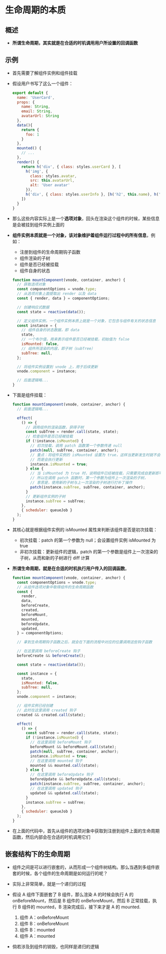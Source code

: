 # 生命周期的本质

## 概述

+ **所谓生命周期，其实就是在合适的时机调用用户所设置的回调函数**

## 示例

+ 首先需要了解组件实例和组件挂载
+ 假设用户书写了这么一个组件：

  ```js
  export default {
    name: 'UserCard',
    props: {
      name: String,
      email: String,
      avatarUrl: String
    },
    data(){
      return {
        foo: 1
      }
    },
    mounted() {
      // ...
    },
    render() {
      return h('div', { class: styles.userCard }, [
        h('img', {
          class: styles.avatar,
          src: this.avatarUrl,
          alt: 'User avatar'
        }),
        h('div', { class: styles.userInfo }, [h('h2', this.name), h('p', this.email)])
      ])
    }
  }
  ```

+ 那么这些内容实际上是一个**选项对象**，回头在渲染这个组件的时候，某些信息是会被挂到组件实例上面的
+ **组件实例本质就是一个对象，该对象维护着组件运行过程中的所有信息**，例如：

  + 注册到组件的生命周期钩子函数
  + 组件渲染的子树
  + 组件是否已经被挂载
  + 组件自身的状态

  ```js
  function mountComponent(vnode, container, anchor) {
    // 获取选项对象
    const componentOptions = vnode.type;
    // 从选项对象上面提取出 render 以及 data
    const { render, data } = componentOptions;

    // 创建响应式数据
    const state = reactive(data());

    // 定义组件实例，一个组件实例本质上就是一个对象，它包含与组件有关的状态信息
    const instance = {
      // 组件自身的状态数据，即 data
      state,
      // 一个布尔值，用来表示组件是否已经被挂载，初始值为 false
      isMounted: false,
      // 组件所渲染的内容，即子树（subTree）
      subTree: null,
    };

    // 将组件实例设置到 vnode 上，用于后续更新
    vnode.component = instance;

    // 后面逻辑略...
  }
  ```

+ 下面是组件挂载：

  ```js
  function mountComponent(vnode, container, anchor) {
    // 前面逻辑略...

    effect(
      () => {
        // 调用组件的渲染函数，获得子树
        const subTree = render.call(state, state);
        // 检查组件是否已经被挂载
        if (!instance.isMounted) {
          // 初次挂载，调用 patch 函数第一个参数传递 null
          patch(null, subTree, container, anchor);
          // 重点：将组件实例的 isMounted 设置为 true，这样当更新发生时就不会再次进行挂载操作，
          // 而是会执行更新
          instance.isMounted = true;
        } else {
          // 当 isMounted 为 true 时，说明组件已经被挂载，只需要完成自更新即可，
          // 所以在调用 patch 函数时，第一个参数为组件上一次渲染的子树，
          // 意思是，使用新的子树与上一次渲染的子树进行打补丁操作
          patch(instance.subTree, subTree, container, anchor);
        }
        // 更新组件实例的子树
        instance.subTree = subTree;
      },
      { scheduler: queueJob }
    );
  }
  ```

+ 其核心就是根据组件实例的 isMounted 属性来判断该组件是否是初次挂载：

  + 初次挂载：patch 的第一个参数为 null；会设置组件实例 isMounted 为 true
  + 非初次挂载：更新组件的逻辑，patch 的第一个参数是组件上一次渲染的子树，从而和新的子树进行 diff 计算

+ **所谓生命周期，就是在合适的时机执行用户传入的回调函数**。

  ```js
  function mountComponent(vnode, container, anchor) {
    const componentOptions = vnode.type;
    // 从组件选项对象中取得组件的生命周期函数
    const {
      render,
      data,
      beforeCreate,
      created,
      beforeMount,
      mounted,
      beforeUpdate,
      updated,
    } = componentOptions;

    // 拿到生命周期钩子函数之后，就会在下面的流程中对应的位置调用这些钩子函数

    // 在这里调用 beforeCreate 钩子
    beforeCreate && beforeCreate();

    const state = reactive(data());

    const instance = {
      state,
      isMounted: false,
      subTree: null,
    };
    vnode.component = instance;

    // 组件实例已经创建
    // 此时在这里调用 created 钩子
    created && created.call(state);

    effect(
      () => {
        const subTree = render.call(state, state);
        if (!instance.isMounted) {
          // 在这里调用 beforeMount 钩子
          beforeMount && beforeMount.call(state);
          patch(null, subTree, container, anchor);
          instance.isMounted = true;
          // 在这里调用 mounted 钩子
          mounted && mounted.call(state);
        } else {
          // 在这里调用 beforeUpdate 钩子
          beforeUpdate && beforeUpdate.call(state);
          patch(instance.subTree, subTree, container, anchor);
          // 在这里调用 updated 钩子
          updated && updated.call(state);
        }
        instance.subTree = subTree;
      },
      { scheduler: queueJob }
    );
  }
  ```

+ 在上面的代码中，首先从组件的选项对象中获取到注册到组件上面的生命周期函数，然后内部会在合适的时机调用它们

## 嵌套结构下的生命周期

+ 组件之间是可以进行嵌套的，从而形成一个组件树结构。那么当遇到多组件嵌套的时候，各个组件的生命周期是如何运行的呢？

+ 实际上非常简单，就是一个递归的过程

+ 假设 A 组件下面嵌套了 B 组件，那么渲染 A 的时候会执行 A 的 onBeforeMount，然后是 B 组件的 onBeforeMount，然后 B 正常挂载，执行 B 组件的 mounted，B 渲染完成后，接下来才是 A 的 mounted.

  1. 组件 A：onBeforeMount
  2. 组件 B：onBeforeMount
  3. 组件 B：mounted
  4. 组件 A：mounted

+ 倘若涉及到组件的销毁，也同样是递归的逻辑
